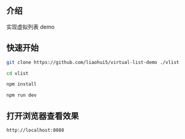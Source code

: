 ## 介绍

实现虚拟列表 demo

## 快速开始

```sh
git clone https://github.com/liaohui5/virtual-list-demo ./vlist

cd vlist

npm install

npm run dev
```

## 打开浏览器查看效果

```
http://localhost:8080
```
